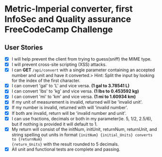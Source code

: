 # Metric-Imperial converter, first InfoSec and Quality assurance FreeCodeCamp Challenge 

## User Stories

* [x] I will help prevent the client from trying to guess(sniff) the MIME type. 
* [x] I will prevent cross-site scripting (XSS) attacks.
* [x] I can <b>GET</b> <code>/api/convert</code> with a single parameter containing an accepted number and unit and have it converted.>
Hint: Split the input by looking for the index of the first character.
* [x] I can convert 'gal' to 'L' and vice versa. <b>(1 gal to 3.78541 L)</b>
* [x] I can convert 'lbs' to 'kg' and vice versa. <b>(1 lbs to 0.453592 kg)</b>
* [x] I can convert 'mi' to 'km' and vice versa. <b>(1 mi to 1.60934 km)</b>
* [x] If my unit of measurement is invalid, returned will be 'invalid unit'.
* [x] If my number is invalid, returned with will 'invalid number'.
* [x] If both are invalid, return will be 'invalid number and unit'.
* [x] I can use fractions, decimals or both in my parameter(ie. 5, 1/2, 2.5/6), but if nothing is provided it will default to 1.
* [x] My return will consist of the initNum, initUnit, returnNum, returnUnit, and string spelling out units in format <code>{initNum} {initial_Units} converts to {returnNum} {return_Units}</code> with the result rounded to 5 decimals.
* [x] All unit and functional tests are complete and passing. 
